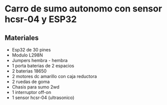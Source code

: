 # Carro de sumo autonomo con sensor hcsr-04 y ESP32

## Materiales
- Esp32 de 30 pines
- Modulo L298N
- Jumpers hembra - hembra
- 1 porta baterias de 2 espacios
- 2 baterias 18650
- 2 motores dc amarillo con caja reductora
- 2 ruedas de goma
- Chasis para sumo 2wd
- 1 interruptor off-on
- 1 sensor hcsr-04 (ultrasonico)